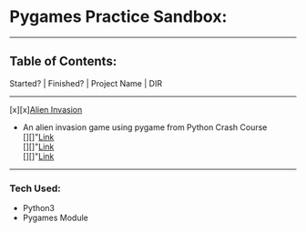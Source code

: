 # Pygames Practice Sandbox:
***   
## Table of Contents:
Started? | Finished? | Project Name | DIR
***   
[x][x][Alien Invasion](./1stpygm/main.py)    
* An alien invasion game using pygame from Python Crash Course     
[][]"[Link]()   
[][]"[Link]()   
[][]"[Link]()   
***
### Tech Used: 
* Python3
* Pygames Module
